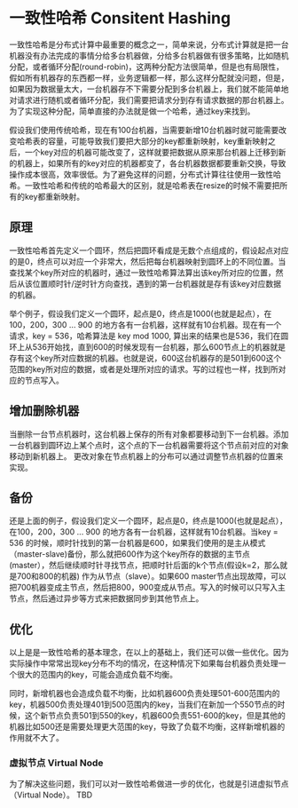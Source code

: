 
# 一致性哈希 Consitent Hashing
一致性哈希是分布式计算中最重要的概念之一，简单来说，分布式计算就是把一台机器没有办法完成的事情分给多台机器做，分给多台机器做有很多策略，比如随机分配，或者循环分配(round-robin)，这两种分配方法很简单，但是也有局限性，假如所有机器存的东西都一样，业务逻辑都一样，那么这样分配就没问题，但是，如果因为数据量太大，一台机器存不下需要分配到多台机器上，我们就不能简单地对请求进行随机或者循环分配，我们需要把请求分到存有请求数据的那台机器上。为了实现这种分配，简单直接的办法就是做一个哈希，通过key来找到。

假设我们使用传统哈希，现在有100台机器，当需要新增10台机器时就可能需要改变哈希表的容量，可能导致我们要把大部分的key都重新映射，key重新映射之后，一个key对应的机器可能改变了，这样就要把数据从原来那台机器上迁移到新的机器上，如果所有的key对应的机器都变了，各台机器数据都要重新交换，导致操作成本很高，效率很低。为了避免这样的问题，分布式计算往往使用一致性哈希。一致性哈希和传统的哈希最大的区别，就是哈希表在resize的时候不需要把所有的key都重新映射。


## 原理
一致性哈希首先定义一个圆环，然后把圆环看成是无数个点组成的，假设起点对应的是0，终点可以对应一个非常大，然后把每台机器映射到圆环上的不同位置。当查找某个key所对应的机器时，通过一致性哈希算法算出该key所对应的位置，然后从该位置顺时针/逆时针方向查找，遇到的第一台机器就是存有该key对应数据的机器。

举个例子，假设我们定义一个圆环，起点是0，终点是1000(也就是起点），在100，200，300 ... 900 的地方各有一台机器，这样就有10台机器。现在有一个请求，key = 536，哈希算法是 key mod 1000, 算出来的结果也是536，我们在圆环上从536开始找，直到600的时候发现有一台机器，那么600节点上的机器就是存有这个key所对应数据的机器。也就是说，600这台机器存的是501到600这个范围的key所对应的数据，或者是处理所对应的请求。写的过程也一样，找到所对应的节点写入。

## 增加删除机器

当删除一台节点机器时，这台机器上保存的所有对象都要移动到下一台机器。添加一台机器到圆环边上某个点时，这个点的下一台机器需要将这个节点前对应的对象移动到新机器上。 更改对象在节点机器上的分布可以通过调整节点机器的位置来实现。


## 备份

还是上面的例子，假设我们定义一个圆环，起点是0，终点是1000(也就是起点），在100，200，300 ... 900 的地方各有一台机器，这样就有10台机器。当key = 536 的时候，顺时针找到的第一台机器是600，如果我们使用的是主从模式（master-slave)备份，那么就把600作为这个key所存的数据的主节点(master），然后继续顺时针寻找节点，把顺时针后面的k个节点(假设k=2，那么就是700和800的机器) 作为从节点（slave）。如果600 master节点出现故障，可以把700机器变成主节点，然后把800，900变成从节点。写入的时候可以只写入主节点，然后通过异步等方式来把数据同步到其他节点上。

## 优化
以上是是一致性哈希的基本理念，在以上的基础上，我们还可以做一些优化。因为实际操作中常常出现key分布不均的情况，在这种情况下如果每台机器负责处理一个很大的范围内的key，可能会造成负载不均衡。

同时，新增机器也会造成负载不均衡，比如机器600负责处理501-600范围内的key，机器500负责处理401到500范围内的key，当我们在新加一个550节点的时候，这个新节点负责501到550的key，机器600负责551-600的key，但是其他的机器比如500还是需要处理更大范围的key，导致了负载不均衡，这样新增机器的作用就不大了。

### 虚拟节点 Virtual Node
为了解决这些问题，我们可以对一致性哈希做进一步的优化，也就是引进虚拟节点（Virtual Node）。
TBD